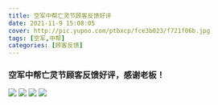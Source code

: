 ```yaml
---
title: 空军中帮亡灵节顾客反馈好评
date: 2021-11-9 15:08:05
cover: http://pic.yupoo.com/ptbxcp/fce3b023/f721f06b.jpg
tags: [空军,中帮]
categories: [顾客反馈]
---
```


###  空军中帮亡灵节顾客反馈好评，感谢老板！
![](http://pic.yupoo.com/ptbxcp/6e696da2/d97ebcd6.jpg)
![](http://pic.yupoo.com/ptbxcp/fce3b023/f721f06b.jpg)
![](http://pic.yupoo.com/ptbxcp/63e1c2e9/65383bae.jpg)
![](http://pic.yupoo.com/ptbxcp/d24ebad5/039a3c41.jpg)
